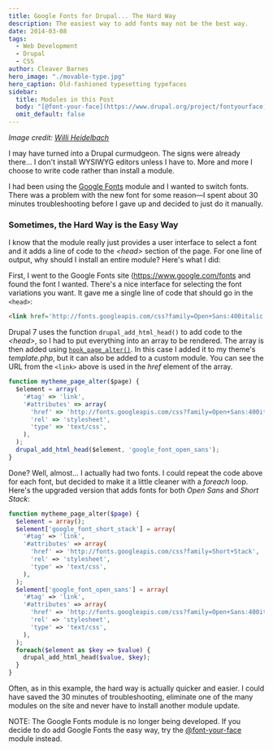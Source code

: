 ```yaml
---
title: Google Fonts for Drupal... The Hard Way
description: The easiest way to add fonts may not be the best way.
date: 2014-03-08
tags:
  - Web Development
  - Drupal
  - CSS
author: Cleaver Barnes
hero_image: "./movable-type.jpg"
hero_caption: Old-fashioned typesetting typefaces
sidebar:
  title: Modules in this Post
  body: "[@font-your-face](https://www.drupal.org/project/fontyourface)"
  omit_default: false
---
```

*Image credit: [Willi Heidelbach](https://en.wikipedia.org/wiki/File:Metal_movable_type.jpg)*

I may have turned into a Drupal curmudgeon. The signs were already there... I don't install WYSIWYG editors unless I have to. More and more I choose to write code rather than install a module.

I had been using the [Google Fonts](https://drupal.org/project/google_fonts) module and I wanted to switch fonts. There was a problem with the new font for some reason—I spent about 30 minutes troubleshooting before I gave up and decided to just do it manually.

<!-- more -->

### Sometimes, the Hard Way is the Easy Way

I know that the module really just provides a user interface to select a font and it adds a line of code to the <em>&lt;head&gt;</em> section of the page. For one line of output, why should I install an entire module? Here's what I did:

First, I went to the Google Fonts site (https://www.google.com/fonts and found the font I wanted. There's a nice interface for selecting the font variations you want. It gave me a single line of code that should go in the `<head>`:

```html
<link href='http://fonts.googleapis.com/css?family=Open+Sans:400italic,700italic,400,700' rel='stylesheet' type='text/css'>
```

Drupal 7 uses the function `drupal_add_html_head()` to add code to the <em>&lt;head&gt;</em>, so I had to put everything into an array to be rendered. The array is then added using [`hook_page_alter()`](/blog/drupal-hookpagealter-example). In this case I added it to my theme's *template.php*, but it can also be added to a custom module. You can see the URL from the `<link>` above is used in the *href* element of the array.

```js
function mytheme_page_alter($page) {
  $element = array(
    '#tag' => 'link',
    '#attributes' => array(
      'href' => 'http://fonts.googleapis.com/css?family=Open+Sans:400italic,700italic,400,700',
      'rel' => 'stylesheet',
      'type' => 'text/css',
    ),
  );
  drupal_add_html_head($element, 'google_font_open_sans');
}
```

Done? Well, almost... I actually had two fonts. I could repeat the code above for each font, but decided to make it a little cleaner with a *foreach* loop. Here's the upgraded version that adds fonts for both *Open Sans* and *Short Stack*:

```php
function mytheme_page_alter($page) {
  $element = array();
  $element['google_font_short_stack'] = array(
    '#tag' => 'link',
    '#attributes' => array(
      'href' => 'http://fonts.googleapis.com/css?family=Short+Stack',
      'rel' => 'stylesheet',
      'type' => 'text/css',
    ),
  );
  $element['google_font_open_sans'] = array(
    '#tag' => 'link',
    '#attributes' => array(
      'href' => 'http://fonts.googleapis.com/css?family=Open+Sans:400italic,700italic,400,700',
      'rel' => 'stylesheet',
      'type' => 'text/css',
    ),
  );
  foreach($element as $key => $value) {
    drupal_add_html_head($value, $key);
  }
}
```

Often, as in this example, the hard way is actually quicker and easier. I could have saved the 30 minutes of troubleshooting, eliminate one of the many modules on the site and never have to install another module update.

NOTE: The Google Fonts module is no longer being developed. If you decide to do add Google Fonts the easy way, try the [@font-your-face](https://drupal.org/project/fontyourface) module instead.
